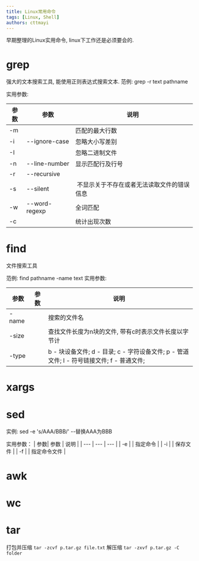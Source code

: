 ```yaml
---
title: Linux常用命令
tags: [Linux, Shell]
authors: cttmayi
---
```


早期整理的Linux实用命令, linux下工作还是必须要会的.

grep
====

强大的文本搜索工具, 能使用正则表达式搜索文本.
范例: grep -r text pathname

实用参数:

| 参数| 参数 | 说明 |
| --- | --- | --- |
| -m |  |  匹配的最大行数 |
| -i | --ignore-case | 忽略大小写差别 |
| -I | | 忽略二进制文件 |
| -n | --line-number | 显示匹配行及行号 |
|-r | --recursive | |
|-s |--silent | 不显示关于不存在或者无法读取文件的错误信息 |
|-w | --word-regexp | 全词匹配 |
| -c | | 统计出现次数 |

find
====
文件搜索工具

范例: find pathname -name text
实用参数:

| 参数| 参数 | 说明 |
| --- | --- | --- |
| -name | | 搜索的文件名 |
| -size |  |查找文件长度为n块的文件, 带有c时表示文件长度以字节计 |
| -type | | b - 块设备文件; d - 目录; c - 字符设备文件; p - 管道文件; l - 符号链接文件; f - 普通文件; |

xargs
=====

sed
===
实例: sed -e 's/AAA/BBB/' --替换AAA为BBB

实用参数：
| 参数| 参数 | 说明 |
| --- | --- | --- |
| -e | | 指定命令 |
| -i | | 保存文件 |
| -f | | 指定命令文件 |

awk
===

wc
===

tar
===
打包并压缩
`tar -zcvf p.tar.gz file.txt`
解压缩 
`tar -zxvf p.tar.gz -C folder`